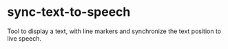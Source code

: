# sync-text-to-speech
Tool to display a text, with line markers and synchronize the text position to live speech.
